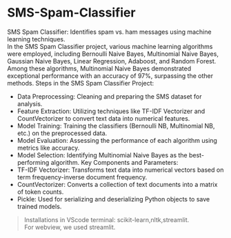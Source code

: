 # SMS-Spam-Classifier
SMS Spam Classifier: Identifies spam vs. ham messages using machine learning techniques.
<br>
In the SMS Spam Classifier project, various machine learning algorithms were employed, including Bernoulli Naive Bayes, Multinomial Naive Bayes, Gaussian Naive Bayes, Linear Regression, Adaboost, and Random Forest. Among these algorithms, Multinomial Naive Bayes demonstrated exceptional performance with an accuracy of 97%, surpassing the other methods.
Steps in the SMS Spam Classifier Project:
- Data Preprocessing: Cleaning and preparing the SMS dataset for analysis.
- Feature Extraction: Utilizing techniques like TF-IDF Vectorizer and CountVectorizer to convert text data into numerical features.
- Model Training: Training the classifiers (Bernoulli NB, Multinomial NB, etc.) on the preprocessed data.
- Model Evaluation: Assessing the performance of each algorithm using metrics like accuracy.
- Model Selection: Identifying Multinomial Naive Bayes as the best-performing algorithm.
Key Components and Parameters:
- TF-IDF Vectorizer: Transforms text data into numerical vectors based on term frequency-inverse document frequency.
- CountVectorizer: Converts a collection of text documents into a matrix of token counts.
- Pickle: Used for serializing and deserializing Python objects to save trained models.


> Installations in VScode terminal: scikit-learn,nltk,streamlit.<br>
> For webview, we used streamlit.
